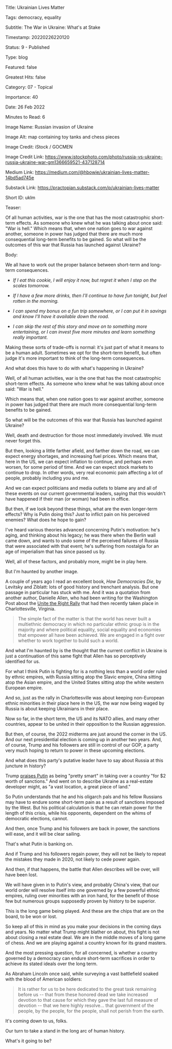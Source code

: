 Title:  Ukrainian Lives Matter

Tags:   democracy, equality

Subtitle: The War in Ukraine: What's at Stake

Timestamp: 20220226220120

Status: 9 - Published

Type:   blog

Featured: false

Greatest Hits: false

Category: 07 - Topical

Importance: 40

Date:   26 Feb 2022

Minutes to Read: 6

Image Name: Russian invasion of Ukraine

Image Alt: map containing toy tanks and chess pieces

Image Credit: iStock / GOCMEN

Image Credit Link: https://www.istockphoto.com/photo/russia-vs-ukraine-russia-ukraine-war-gm1366659521-437128714

Medium Link: https://medium.com/@hbowie/ukrainian-lives-matter-14bd5ad745e

Substack Link: https://practopian.substack.com/p/ukrainian-lives-matter

Short ID: uklm

Teaser:

Of all human activities, war is the one that has the most catastrophic short-term effects. As someone who knew what he was talking about once said: "War is hell." Which means that, when one nation goes to war against another,  someone in power has judged that there are much more consequential long-term benefits to be gained. So what will be the outcomes of this war that Russia has launched against Ukraine?


Body:

We all have to work out the proper balance between short-term and long-term consequences. 

+ *If I eat this cookie, I will enjoy it now, but regret it when I step on the scales tomorrow.* 

+ *If I have a few more drinks, then I'll continue to have fun tonight, but feel rotten in the morning.* 

+ *I can spend my bonus on a fun trip somewhere, or I can put it in savings and know I'll have it available down the road.* 

+ *I can skip the rest of this story and move on to something more entertaining, or I can invest five more minutes and learn something really important.*

Making these sorts of trade-offs is normal: it's just part of what it means to be a human adult. Sometimes we opt for the short-term benefit, but often judge it's more important to think of the long-term consequences. 

And what does this have to do with what's happening in Ukraine? 

Well, of all human activities, war is the one that has the most catastrophic short-term effects. As someone who knew what he was talking about once said: "War is hell."

Which means that, when one nation goes to war against another,  someone in power has judged that there are much more consequential long-term benefits to be gained. 

So what will be the outcomes of this war that Russia has launched against Ukraine?

Well, death and destruction for those most immediately involved.  We must never forget this. 

But then, looking a little farther afield, and farther down the road, we can expect energy shortages, and increasing fuel prices. Which means that, here in the US, we can expect inflation to continue, and perhaps even worsen, for some period of time. And we can expect stock markets to continue to drop. In other words, very real economic pain affecting a lot of people, probably including you and me. 

And we can expect politicians and media outlets to blame any and all of these events on our current governmental leaders, saying that this wouldn't have happened if their man (or woman) had been in office. 

But then, if we look beyond these things, what are the even longer-term effects? Why is Putin doing this? Just to inflict pain on his perceived enemies? What does he hope to gain? 

I've heard various theories advanced concerning Putin's motivation: he's aging, and thinking about his legacy; he was there when the Berlin wall came down, and wants to undo some of the perceived failures of Russia that were associated with that event; he's suffering from nostalgia for an age of imperialism that has since passed us by. 

Well, all of these factors, and probably more, might be in play here. 

But I'm haunted by another image. 

A couple of years ago I read an excellent book, *How Democracies Die*, by Levitsky and Ziblatt: lots of good history and trenchant analysis. But one passage in particular has stuck with me. And it was a quotation from another author, Danielle Allen, who had been writing for the Washington Post about the [Unite the Right Rally](https://www.washingtonpost.com/opinions/charlottesville-is-not-the-continuation-of-an-old-fight-it-is-something-new/2017/08/13/971812f6-8029-11e7-b359-15a3617c767b_story.html) that had then recently taken place in Charlottesville, Virginia. 

> The simple fact of the matter is that the world has never built a multiethnic democracy in which no particular ethnic group is in the majority and where political equality, social equality and economies that empower all have been achieved. We are engaged in a fight over whether to work together to build such a world.

And what I'm haunted by is the thought that the current conflict in Ukraine is just a continuation of this same fight that Allen has so perceptively identified for us. 

For what I think Putin is fighting for is a nothing less than a world order ruled by ethnic empires, with Russia sitting atop the Slavic empire, China sitting atop the Asian empire, and the United States sitting atop the white western European empire. 

And so, just as the rally in Charlottesville was about keeping non-European ethnic minorities in their place here in the US, the war now being waged by Russia is about keeping Ukrainians in their place. 

Now so far, in the short term, the US and its NATO allies, and many other countries, appear to be united in their opposition to the Russian aggression. 

But then, of course, the 2022 midterms are just around the corner in the US. And our next presidential election is coming up in another two years. And, of course, Trump and his followers are still in control of our GOP, a party very much hoping to return to power in these upcoming elections. 

And what does this party's putative leader have to say about Russia at this juncture in history?

Trump [praises Putin][trump] as being "pretty smart" in taking over a country "for $2 worth of sanctions." And went on to describe Ukraine as a real-estate developer might, as "a vast location, a great piece of land." 

So Putin understands that he and his oligarch pals and his fellow Russians may have to endure some short-term pain as a result of sanctions imposed by the West. But his political calculation is that he can retain power for the length of this crisis, while his opponents, dependent on the whims of democratic elections, cannot. 

And then, once Trump and his followers are back in power, the sanctions will ease, and it will be clear sailing. 

That's what Putin is banking on. 

And if Trump and his followers regain power, they will not be likely to repeat the mistakes they made in 2020, not likely to cede power again. 

And then, if that happens, the battle that Allen describes will be over, will have been lost. 

We will have given in to Putin's view, and probably China's view, that our world order will resolve itself into one governed by a few powerful ethnic empires, ruling over minorities with an iron hand, for the benefit of those few but numerous groups supposedly proven by history to be superior. 

This is the long game being played. And these are the chips that are on the board, to be won or lost. 

So keep all of this in mind as you make your decisions in the coming days and years. No matter what Trump might blather on about, this fight is not about closing a real estate deal. We are in the middle moves of a long game of chess. And we are playing against a country known for its grand masters. 

And the most pressing question, for all concerned, is whether a country governed by a democracy can endure short-term sacrifices in order to achieve its stated ideals over the long term. 

As Abraham Lincoln once said, while surveying a vast battlefield soaked with the blood of American soldiers:

>  It is rather for us to be here dedicated to the great task remaining before us -- that from these honored dead we take increased devotion to that cause for which they gave the last full measure of devotion -- that we here highly resolve... that government of the people, by the people, for the people, shall not perish from the earth.

It's coming down to us, folks.

Our turn to take a stand in the long arc of human history. 

What's it going to be? 

[trump]: https://www.nytimes.com/2022/02/24/world/europe/trump-putin-russia-ukraine.html
